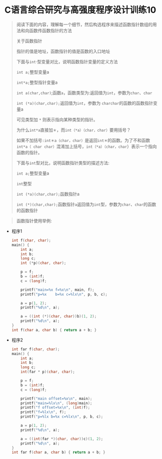 # C语言综合研究与高强度程序设计训练10

> 阅读下面的内容，理解每一个细节，然后构选程序来描述函数指针数组的用法和向函数传函数指针的方法
>
> 关于函数指针
>
> 指针的值是地址，函数指针的值是函数的入口地址
>
> 下面与`int`·型变量对比，说明函数指针变量的定义方法
>
> `int a;`整型变量a
>
> `int*a;`整型指针变量a
>
> `int a(char,char)`;函数`a`，函数类型为:返回值为`int`，参数为`char`、`char`
>
> `int (*a)(char,char);`返回值为`int`，参数为 `charchar`的函数的函数指针变量a
>
> 可见类型加 `*` 则表示指向某种类型的指针。
>
> 为什么`int*a`直接加`＊`，而`int（*a）（char，char）`要用括号？
>
> 如果不加括号`:int＊a（char，char）`是返回`int＊`的函数。为了不和函数`int*a（ char char）`混淆加上括号，`int（*a）（char，char`）表示一个指向函数的指针。
>
> 下面与`int`型对比，说明函数指针类型的描述方法:
>
> `int a;`整型变量a
>
> `int`整型
>
> `int (*a)(char,char);`函数指针a
>
> `int (*)(char,char);`函数指针`a`返回值为`int`型，参数为`char`、`char`的函数的函数指针

> 函数指针使用举例:

- 程序1

  ```c
  int f(char, char);
  main() {
      int a;
      int b;
      long c;
      int (*p)(char, char);
  
      p = f;
      b = (int)f;
      c = (long)f;
  
      printf("main=%x f=%x\n", main, f);
      printf("p=%x    b=%x c=%lx\n", p, b, c);
  
      a = p(1, 2);
      printf("%d\n", a);
  
      a = ((int (*)(char, char))b)(1, 2);
      printf("%d\n", a);
  }
  int f(char a, char b) { return a + b; }
  ```

- 程序2

  ```c
  int far f(char, char);
  main() {
      int a;
      int b;
      long c;
      int(far * p)(char, char);
  
      p = f;
      b = (int)f;
      c = (long)f;
  
      printf("main offset=%x\n", main);
      printf("main=%lx\n", (long)main);
      printf("f offset=%x\n", (int)f);
      printf("f=%lx\n", f);
      printf("p=%lx b=%x c=%lx\n", p, b, c);
  
      a = p(1, 2);
      printf("%d\n", a);
  
      a = ((int(far *)(char, char))c)(1, 2);
      printf("%d\n", a);
  }
  int far f(char a, char b) { return a + b; }
  ```

  

